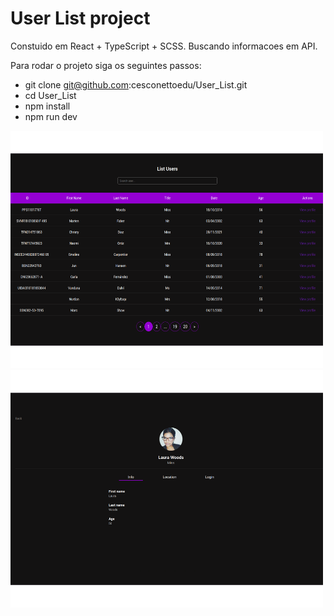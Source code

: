 # User List project

Constuido em React + TypeScript + SCSS. Buscando informacoes em API.

Para rodar o projeto siga os seguintes passos:

- git clone git@github.com:cesconettoedu/User_List.git
- cd User_List
- npm install
- npm run dev

<img src="./public/userlist1a.png" width="500" height="380">
<img src="./public/userlist2a.png" width="500" height="380">
